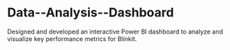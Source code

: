 # Data--Analysis--Dashboard
Designed and developed an interactive Power BI dashboard to analyze and visualize key performance metrics for  Blinkit.
